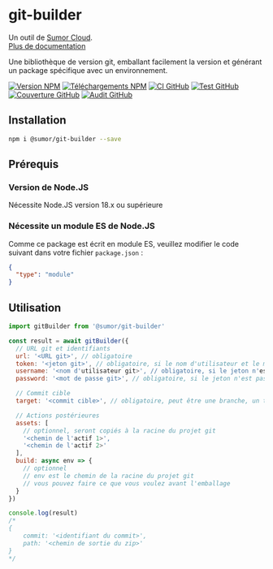 # git-builder

Un outil de [Sumor Cloud](https://sumor.cloud).  
[Plus de documentation](https://sumor.cloud/git-builder)

Une bibliothèque de version git, emballant facilement la version et générant un package spécifique avec un environnement.

[![Version NPM](https://img.shields.io/npm/v/@sumor/git-builder?logo=npm&label=NPM)](https://www.npmjs.com/package/@sumor/git-builder)
[![Téléchargements NPM](https://img.shields.io/npm/dw/@sumor/git-builder?logo=npm&label=Téléchargements)](https://www.npmjs.com/package/@sumor/git-builder)
[![CI GitHub](https://img.shields.io/github/actions/workflow/status/sumor-cloud/git-builder/ci.yml?logo=github&label=CI)](https://github.com/sumor-cloud/git-builder/actions/workflows/ci.yml)
[![Test GitHub](https://img.shields.io/github/actions/workflow/status/sumor-cloud/git-builder/ut.yml?logo=github&label=Test)](https://github.com/sumor-cloud/git-builder/actions/workflows/ut.yml)
[![Couverture GitHub](https://img.shields.io/github/actions/workflow/status/sumor-cloud/git-builder/coverage.yml?logo=github&label=Couverture)](https://github.com/sumor-cloud/git-builder/actions/workflows/coverage.yml)
[![Audit GitHub](https://img.shields.io/github/actions/workflow/status/sumor-cloud/git-builder/audit.yml?logo=github&label=Audit)](https://github.com/sumor-cloud/git-builder/actions/workflows/audit.yml)

## Installation

```bash
npm i @sumor/git-builder --save
```

## Prérequis

### Version de Node.JS

Nécessite Node.JS version 18.x ou supérieure

### Nécessite un module ES de Node.JS

Comme ce package est écrit en module ES,
veuillez modifier le code suivant dans votre fichier `package.json` :

```json
{
  "type": "module"
}
```

## Utilisation

```javascript
import gitBuilder from '@sumor/git-builder'

const result = await gitBuilder({
  // URL git et identifiants
  url: '<URL git>', // obligatoire
  token: '<jeton git>', // obligatoire, si le nom d'utilisateur et le mot de passe ne sont pas fournis
  username: '<nom d'utilisateur git>', // obligatoire, si le jeton n'est pas fourni
  password: '<mot de passe git>', // obligatoire, si le jeton n'est pas fourni

  // Commit cible
  target: '<commit cible>', // obligatoire, peut être une branche, un tag ou un commit

  // Actions postérieures
  assets: [
    // optionnel, seront copiés à la racine du projet git
    '<chemin de l'actif 1>',
    '<chemin de l'actif 2>'
  ],
  build: async env => {
    // optionnel
    // env est le chemin de la racine du projet git
    // vous pouvez faire ce que vous voulez avant l'emballage
  }
})

console.log(result)
/*
{
    commit: '<identifiant du commit>',
    path: '<chemin de sortie du zip>'
}
*/
```
